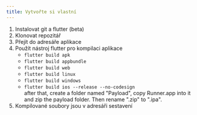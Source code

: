 ```yaml
---
title: Vytvořte si vlastní
---
```


1. Instalovat git a flutter (beta)
2. Klonovat repozitář
3. Přejít do adresáře aplikace
4. Použít nástroj flutter pro kompilaci aplikace
   - `flutter build apk`
   - `flutter build appbundle`
   - `flutter build web`
   - `flutter build linux`
   - `flutter build windows`
   - `flutter build ios --release --no-codesign`\
     after that, create a folder named "Payload", copy Runner.app into it and zip the payload folder. Then rename ".zip" to ".ipa".
5. Kompilované soubory jsou v adresáři sestavení
